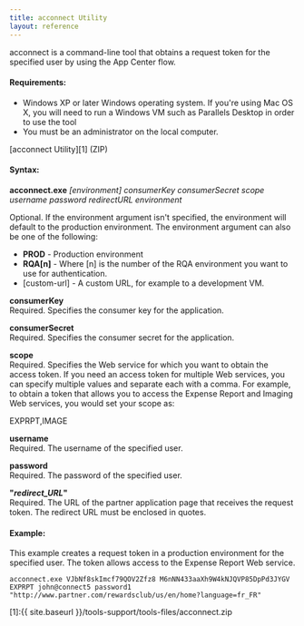 ```yaml
---
title: acconnect Utility
layout: reference
---
```


acconnect is a command-line tool that obtains a request token for the specified user by using the App Center flow.

#### Requirements:

* Windows XP or later Windows operating system. If you're using Mac OS X, you will need to run a Windows VM such as Parallels Desktop in order to use the tool
* You must be an administrator on the local computer.

[acconnect Utility][1] (ZIP)

#### Syntax:

**acconnect.exe** *[environment] consumerKey consumerSecret scope username password redirectURL environment*  

Optional. If the environment argument isn't specified, the environment will default to the production environment. The environment argument can also be one of the following:
* **PROD** - Production environment
* **RQA[n]** - Where [n] is the number of the RQA environment you want to use for authentication.
* [custom-url] - A custom URL, for example to a development VM.  

**consumerKey**    
Required. Specifies the consumer key for the application.

**consumerSecret**    
Required. Specifies the consumer secret for the application.

**scope**    
Required. Specifies the Web service for which you want to obtain the access token. If you need an access token for multiple Web services, you can specify multiple values and separate each with a comma. For example, to obtain a token that allows you to access the Expense Report and Imaging Web services, you would set your scope as:  

EXPRPT,IMAGE  

**username**    
Required. The username of the specified user.

**password**    
Required. The password of the specified user.

**"***redirect_URL***"**    
Required. The URL of the partner application page that receives the request token. The redirect URL must be enclosed in quotes.


#### Example:

This example creates a request token in a production environment for the specified user. The token allows access to the Expense Report Web service.

``
acconnect.exe VJbNf8skImcf79QOV2Zfz8 M6nNN433aaXh9W4kNJQVP85DpPd3JYGV EXPRPT john@connect5 password1 "http://www.partner.com/rewardsclub/us/en/home?language=fr_FR"
``

[1]:{{ site.baseurl }}/tools-support/tools-files/acconnect.zip

